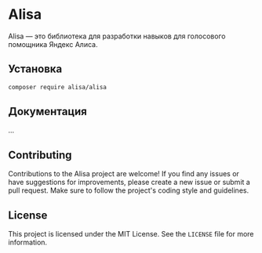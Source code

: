 # Alisa

Alisa — это библиотека для разработки навыков для голосового помощника Яндекс Алиса.

## Установка

```bash
composer require alisa/alisa
```

## Документация

...

## Contributing

Contributions to the Alisa project are welcome! If you find any issues or have suggestions for improvements, please create a new issue or submit a pull request. Make sure to follow the project's coding style and guidelines.

## License

This project is licensed under the MIT License. See the `LICENSE` file for more information.
